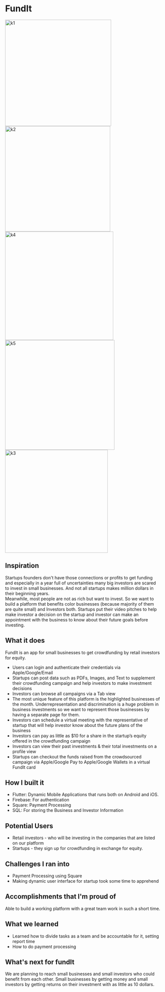 # FundIt
<p float="left">
<img width="344" alt="k1" src="https://user-images.githubusercontent.com/29782913/98737530-53bb0c80-23cc-11eb-9368-df43709f2b63.png">
<img width="341" alt="k2" src="https://user-images.githubusercontent.com/29782913/98737542-59185700-23cc-11eb-98d0-ea68ad72a309.png">
<img width="351" alt="k4" src="https://user-images.githubusercontent.com/29782913/98737553-5cabde00-23cc-11eb-8db5-656b0bc11a3c.png">
<img width="355" alt="k5" src="https://user-images.githubusercontent.com/29782913/98737556-5d447480-23cc-11eb-88ec-b7793c8f78b3.png">
<img width="333" alt="k3" src="https://user-images.githubusercontent.com/29782913/98737549-5b7ab100-23cc-11eb-82da-53d53f067475.png">
</p>

## Inspiration
Startups founders don't have those connections or profits to get funding and especially in a year full of uncertainties many big investors are scared to invest in small businesses. And not all startups makes million dollars in their beginning years.<br>
Meanwhile, most people are not as rich but want to invest. So we want to build a platform that benefits color businesses (because majority of them are quite small) and Investors both. Startups put their video pitches to help make investor a decision on the startup and investor can make an appointment with the business to know about their future goals before investing. 

## What it does
FundIt is an app for small businesses to get crowdfunding by retail investors for equity.
<ul>
<li>Users can login and authenticate their credentials via Apple/Google/Email</li>
<li>Startups can post data such as PDFs, Images, and Text to supplement their crowdfunding campaign and help investors to make investment decisions</li>
<li>Investors can browse all campaigns via a Tab view</li>
<li>The most unique feature of this platform is the highlighted businesses of the month. Underrepresentation and discrimination is a huge problem in business investments so we want to represent those businesses by having a separate page for them.</li>
<li>Investors can schedule a virtual meeting with the representative of startup that will help investor know about the future plans of the business</li>
<li>Investors can pay as little as $10 for a share in the startup’s equity offered in the crowdfunding campaign</li>
<li>Investors can view their past investments & their total investments on a profile view</li> 
<li>Startups can checkout the funds raised from the crowdsourced campaign via Apple/Google Pay to Apple/Google Wallets in a virtual FundIt card</li>
</ul>


## How I built it
<ul>
<li>Flutter: Dynamic Mobile Applications that runs both on Android and iOS.</li>
<li>Firebase: For authentication</li>
<li>Square: Payment Processing</li>
<li>SQL: For storing the Business and Investor Information</li>
</ul>

## Potential Users 
<ul>
<li>Retail investors - who will be investing in the companies that are listed on our platform</li>
<li>Startups - they sign up for crowdfunding in exchange for equity.</li>
</ul>


## Challenges I ran into
<ul>
<li>Payment Processing using Square</li>
<li>Making dynamic user interface for startup took some time to apprehend</li>
</ul>

## Accomplishments that I'm proud of
Able to build a working platform with a great team work in such a short time.

## What we learned
<ul>
<li>Learned how to divide tasks as a team and be accountable for it, setting report time</li>
<li>How to do payment processing</li>
</ul>

## What's next for fundIt
We are planning to reach small businesses and small investors who could benefit from each other. Small businesses by getting money and small investors by getting returns on their investment with as little as 10 dollars.
